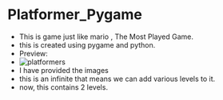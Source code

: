 # Platformer_Pygame
- This is game just like mario , The Most Played Game.
- this is created using pygame and python.
- Preview: 
- ![platformers](https://user-images.githubusercontent.com/77043443/193548809-ab3c6545-141e-4a84-ab9a-ad5f33180d83.png)
- I have provided the images
- this is an infinite that means we can add various levels to it.
- now, this contains 2 levels.
